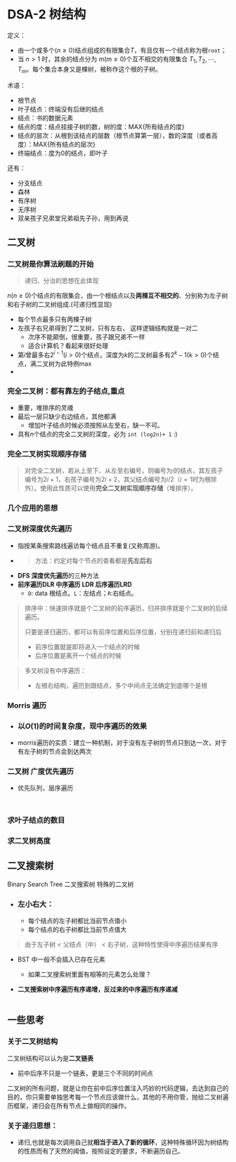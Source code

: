 # DSA-2 树结构





定义：

- 由一个或多个$(n≥0)$结点组成的有限集合$T$，有且仅有一个结点称为根`root`；
- 当 $n>1$ 时，其余的结点分为 $m(m≥0)$个互不相交的有限集合 $T_1,T_2,⋯, T_m$。每个集合本身又是棵树，被称作这个根的子树。

术语：

- 根节点
- 叶子结点：终端没有后继的结点
- 结点：书的数据元素
- 结点的度：结点挂接子树的数，树的度：MAX{所有结点的度}
- 结点的层次：从根到该结点的层数（根节点算第一层），数的深度（或者高度）：MAX{所有结点的层次}
- 终端结点：度为0的结点，即叶子

还有：
- 分支结点
- 森林
- 有序树
- 无序树
- 双亲孩子兄弟堂兄弟祖先子孙，用到再说


## 二叉树

### 二叉树是你算法刷题的开始

> 递归、分治的思想在此体现

$n(n≥0)$个结点的有限集合，由一个根结点以及**两棵互不相交的**、分别称为左子树和右子树的二叉树组成.(可递归性显现)
- 每个节点最多只有两棵子树
- 左孩子右兄弟得到了二叉树，只有左右， 这样逻辑结构就是一对二  
	- 次序不能颠倒，很重要，孩子跟兄弟不一样  
	- 适合计算机？看起来很好处理
- 第$i$曾最多右$2^{i-1}(i>0)$个结点，深度为$k$的二叉树最多有$2^k-1(k>0)$个结点，满二叉树为此特例max
-

### **完全二叉树**：都有靠左的子结点,重点
- 重要，堆排序的灵魂
- 最后一层只缺少右边结点，其他都满
  - 增加叶子结点时候必须按照从左至右，缺一不可。
- 具有$n$个结点的完全二叉树的深度，必为 `int (log2n)+ 1` :)



### 完全二叉树实现顺序存储

> 对完全二叉树，若从上至下、从左至右编号，则编号为$i$的结点，其左孩子编号为$2i+1$，右孩子编号为$2i+2$，其父结点编号为$i/2$（$i=1$时为根除外）。使用此性质可以使用**完全二叉树实现顺序存储**（堆排序）。
























### 几个应用的思想








### 二叉树深度优先遍历
- 指按某条搜索路线遍访每个结点且不重复(又称周游)。  
-  
	> 方法：约定对每个节点的查看都是**先左后右**
- **DFS 深度优先遍历**的三种方法 
- **前序遍历DLR 中序遍历 LDR 后序遍历LRD**
	- `D`: data 根结点。`L`：左结点；`R`:右结点。  


> 排序中：快速排序就是个二叉树的前序遍历，归并排序就是个二叉树的后续遍历。
> 
> 只要是递归遍历，都可以有前序位置和后序位置，分别在递归前和递归后
> - 前序位置就是即将进入一个结点的时候
>  - 后序位置是离开一个结点的时候




> 多叉树没有中序遍历：
> - 左根右结构，遍历到跟结点，多个中间点无法确定到底哪个是根

### Morris 遍历

- ### 以$O(1)$的时间复杂度，现中序遍历的效果



- morris遍历的实质：建立一种机制，对于没有左子树的节点只到达一次，对于有左子树的节点会到达两次




### 二叉树 广度优先遍历

- 优先队列，层序遍历





```plaintext

```

```plaintext

```

### 求叶子结点的数目



### 求二叉树高度  



## 二叉搜索树

Binary Search Tree 二叉搜索树 特殊的二叉树  
- ### 左小右大：
  - 每个结点的左子树都比当前节点值小  
  - 每个结点的右子树都比当前节点值大  
> 由于左子树 < 父结点（中） < 右子树，这种特性使得中序遍历结果有序

- BST 中一般不会插入已存在元素
  - 如果二叉搜索树里面有相等的元素怎么处理？



- **二叉搜索树中序遍历有序递增，反过来的中序遍历有序递减**





















```plaintext

```

## 一些思考

### 关于二叉树结构

二叉树结构可以认为是**二叉链表**
- 前中后序不只是一个链表，更是三个不同的时间点


二叉树的所有问题，就是让你在前中后序位置注入巧妙的代码逻辑，去达到自己的目的，你只需要单独思考每一个节点应该做什么，其他的不用你管，抛给二叉树遍历框架，递归会在所有节点上做相同的操作。

### 关于递归思想：

- 递归,也就是每次调用自己就**相当于进入了新的循环**，这种特殊循环因为树结构的性质而有了天然的阈值，按照设定的要求，不断遍历自己。
 




